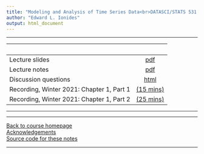 ```yaml
---
title: "Modeling and Analysis of Time Series Data<br>DATASCI/STATS 531.<br>Chapter 1: Introduction"
author: "Edward L. Ionides"
output: html_document
---
```


----------------------

| &nbsp;          | &nbsp;                          |
|:-----------------------|:------------------------:|
| Lecture slides  | [pdf](slides.pdf) |
| Lecture notes   | [pdf](notes.pdf) |
| Discussion questions | [html](discussion.html) 
| Recording, Winter 2021: Chapter 1, Part 1   | [(15 mins)](https://youtu.be/Zb8QPW-ldPM) |
| Recording, Winter 2021: Chapter 1, Part 2   | [(25 mins)](https://youtu.be/8LvOkEgtwpU) | 
----------------------

<!--
| Annotated slides | [pdf](slides-annotated.pdf) |
-->


----------------------

[Back to course homepage](../index.html)  
[Acknowledgements](../acknowledge.html)  
[Source code for these notes](http://github.com/ionides/531w25/tree/master/01/)


----------------------

